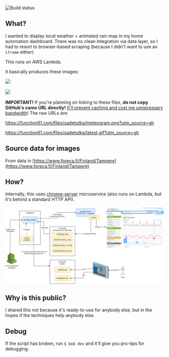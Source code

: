 ![Build status](https://github.com/joonas-fi/sadetutka/workflows/Build/badge.svg)

What?
-----

I wanted to display local weather + animated rain map in my home automation dashboard.
There was no clean integration via data layer, so I had to resort to browser-based
scraping (because I didn't want to use an `iframe` either)

This runs on AWS Lambda.

It basically produces these images:

![](https://function61.com/files/sadetutka/meteogram.png?utm_source=gh_camo)

![](https://function61.com/files/sadetutka/latest.gif?utm_source=gh_camo)

**IMPORTANT!** If you're planning on linking to these files, **do not copy GitHub's camo URL directly!**
[It'll prevent caching and cost me unnecessary bandwidth](https://joonas.fi/2021/02/locating-costly-aws-s3-buckets/)!
The raw URLs are:

https://function61.com/files/sadetutka/meteogram.png?utm_source=gh

https://function61.com/files/sadetutka/latest.gif?utm_source=gh


Source data for images
----------------------

From data in [https://www.foreca.fi/Finland/Tampere](https://www.foreca.fi/Finland/Tampere)


How?
----

Internally, this uses [chrome-server](https://github.com/function61/chrome-server)
microservice (also runs on Lambda, but it's behind a standard HTTP API).

![](docs/drawing.png)


Why is this public?
-------------------

I shared this not because it's ready-to-use for anybody else, but in the hopes if the
techniques help anybody else.


Debug
-----

If the script has broken, run `$ bob dev` and it'll give you pro-tips for debugging.
